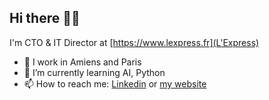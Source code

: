 ## Hi there 👋🏻

I'm CTO & IT Director at [https://www.lexpress.fr](L'Express)

- 🏢 I work in Amiens and Paris
- 🌱 I’m currently learning AI, Python
- 📫 How to reach me: [Linkedin](https://www.linkedin.com/in/olivierlajeunesse/) or [my website](https://olivier-lajeunesse.fr)
